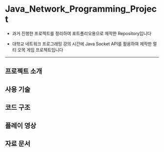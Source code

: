 # Java_Network_Programming_Project

+ 과거 진행한 프로젝트를 정리하여 포트폴리오용으로 제작한 Repository입니다

+ 대학교 네트워크 프로그래밍 강의 시간에 Java Socket API를 활용하여 제작한 멀티 오목 게임 프로젝트입니다
---

## 프로젝트 소개

## 사용 기술

## 코드 구조

## 플레이 영상

## 자료 문서
